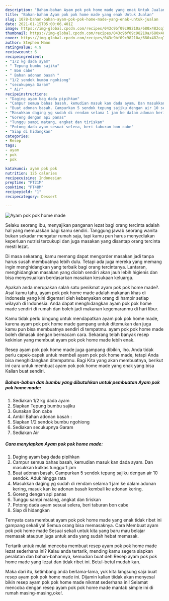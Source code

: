 ```yaml
---
description: "Bahan-bahan Ayam pok pok home made yang enak Untuk Jualan"
title: "Bahan-bahan Ayam pok pok home made yang enak Untuk Jualan"
slug: 1078-bahan-bahan-ayam-pok-pok-home-made-yang-enak-untuk-jualan
date: 2021-01-15T05:00:06.401Z
image: https://img-global.cpcdn.com/recipes/043c9bf09c98210a/680x482cq70/ayam-pok-pok-home-made-foto-resep-utama.jpg
thumbnail: https://img-global.cpcdn.com/recipes/043c9bf09c98210a/680x482cq70/ayam-pok-pok-home-made-foto-resep-utama.jpg
cover: https://img-global.cpcdn.com/recipes/043c9bf09c98210a/680x482cq70/ayam-pok-pok-home-made-foto-resep-utama.jpg
author: Stephen Mann
ratingvalue: 4.9
reviewcount: 6
recipeingredient:
- "1/2 kg dada ayam"
- " Tepung bumbu sajiku"
- " Bon cabe"
- " Bahan adonan basah "
- "1/2 sendok bumbu ngohiong"
- "secukupnya Garam"
- " Air"
recipeinstructions:
- "Daging ayam bag dada pipihkan"
- "Campur semua bahas basah, kemudian masuk kan dada ayam. Dan masukkan kulkas tunggu 1 jam"
- "Buat adonan basah. Campurkan 5 sendok tepung sajiku dengan air 10 sendok. Aduk hingga rata"
- "Masukkan daging yg sudah di rendam selama 1 jam ke dalam adonan kering, masuk kan ke adonan basah kembali ke adonan kering."
- "Goreng dengan api panas"
- "Tunggu sampi matang, angkat dan tiriskan"
- "Potong dada ayam sesuai selera, beri taburan bon cabe"
- "Siap di hidangkan"
categories:
- Resep
tags:
- ayam
- pok
- pok

katakunci: ayam pok pok 
nutrition: 125 calories
recipecuisine: Indonesian
preptime: "PT21M"
cooktime: "PT48M"
recipeyield: "1"
recipecategory: Dessert

---
```



![Ayam pok pok home made](https://img-global.cpcdn.com/recipes/043c9bf09c98210a/680x482cq70/ayam-pok-pok-home-made-foto-resep-utama.jpg)

Selaku seorang ibu, menyajikan panganan lezat bagi orang tercinta adalah hal yang memuaskan bagi kamu sendiri. Tanggung jawab seorang  wanita bukan sekadar mengatur rumah saja, tapi kamu pun harus menyediakan keperluan nutrisi tercukupi dan juga masakan yang disantap orang tercinta mesti lezat.

Di masa  sekarang, kamu memang dapat mengorder masakan jadi tanpa harus susah membuatnya lebih dulu. Tetapi ada juga mereka yang memang ingin menghidangkan yang terbaik bagi orang tercintanya. Lantaran, menghidangkan masakan yang diolah sendiri akan jauh lebih higienis dan bisa menyesuaikan berdasarkan masakan kesukaan keluarga. 



Apakah anda merupakan salah satu penikmat ayam pok pok home made?. Asal kamu tahu, ayam pok pok home made adalah makanan khas di Indonesia yang kini digemari oleh kebanyakan orang di hampir setiap wilayah di Indonesia. Anda dapat menghidangkan ayam pok pok home made sendiri di rumah dan boleh jadi makanan kegemaranmu di hari libur.

Kamu tidak perlu bingung untuk mendapatkan ayam pok pok home made, karena ayam pok pok home made gampang untuk ditemukan dan juga kamu pun bisa membuatnya sendiri di tempatmu. ayam pok pok home made boleh dimasak dengan bermacam cara. Sekarang telah banyak resep kekinian yang membuat ayam pok pok home made lebih enak.

Resep ayam pok pok home made juga gampang dibikin, lho. Anda tidak perlu capek-capek untuk membeli ayam pok pok home made, tetapi Anda bisa menghidangkan ditempatmu. Bagi Kita yang akan membuatnya, berikut ini cara untuk membuat ayam pok pok home made yang enak yang bisa Kalian buat sendiri.

<!--inarticleads1-->

##### Bahan-bahan dan bumbu yang dibutuhkan untuk pembuatan Ayam pok pok home made:

1. Sediakan 1/2 kg dada ayam
1. Siapkan  Tepung bumbu sajiku
1. Gunakan  Bon cabe
1. Ambil  Bahan adonan basah :
1. Siapkan 1/2 sendok bumbu ngohiong
1. Sediakan secukupnya Garam
1. Sediakan  Air




<!--inarticleads2-->

##### Cara menyiapkan Ayam pok pok home made:

1. Daging ayam bag dada pipihkan
1. Campur semua bahas basah, kemudian masuk kan dada ayam. Dan masukkan kulkas tunggu 1 jam
1. Buat adonan basah. Campurkan 5 sendok tepung sajiku dengan air 10 sendok. Aduk hingga rata
1. Masukkan daging yg sudah di rendam selama 1 jam ke dalam adonan kering, masuk kan ke adonan basah kembali ke adonan kering.
1. Goreng dengan api panas
1. Tunggu sampi matang, angkat dan tiriskan
1. Potong dada ayam sesuai selera, beri taburan bon cabe
1. Siap di hidangkan




Ternyata cara membuat ayam pok pok home made yang enak tidak ribet ini gampang sekali ya! Semua orang bisa memasaknya. Cara Membuat ayam pok pok home made Sesuai sekali untuk kita yang baru mau belajar memasak ataupun juga untuk anda yang sudah hebat memasak.

Tertarik untuk mulai mencoba membuat resep ayam pok pok home made lezat sederhana ini? Kalau anda tertarik, mending kamu segera siapkan peralatan dan bahan-bahannya, kemudian buat deh Resep ayam pok pok home made yang lezat dan tidak ribet ini. Betul-betul mudah kan. 

Maka dari itu, ketimbang anda berlama-lama, yuk kita langsung saja buat resep ayam pok pok home made ini. Dijamin kalian tiidak akan menyesal bikin resep ayam pok pok home made nikmat sederhana ini! Selamat mencoba dengan resep ayam pok pok home made mantab simple ini di rumah masing-masing,oke!.

